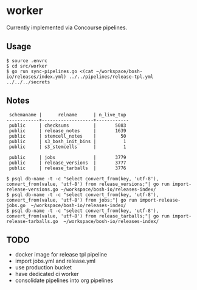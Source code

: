 # worker

Currently implemented via Concourse pipelines.

## Usage

```
$ source .envrc
$ cd src/worker
$ go run sync-pipelines.go <(cat ~/workspace/bosh-io/releases/index.yml) ../../pipelines/release-tpl.yml ../../../secrets
```

## Notes

```
 schemaname |      relname      | n_live_tup
------------+-------------------+------------
 public     | checksums         |       5083
 public     | release_notes     |       1639
 public     | stemcell_notes    |         50
 public     | s3_bosh_init_bins |          1
 public     | s3_stemcells      |          1

 public     | jobs              |       3779
 public     | release_versions  |       3777
 public     | release_tarballs  |       3776
```

```
$ psql db-name -t -c "select convert_from(key, 'utf-8'), convert_from(value, 'utf-8') from release_versions;"| go run import-release-versions.go ~/workspace/bosh-io/releases-index/
$ psql db-name -t -c "select convert_from(key, 'utf-8'), convert_from(value, 'utf-8') from jobs;"| go run import-release-jobs.go  ~/workspace/bosh-io/releases-index/
$ psql db-name -t -c "select convert_from(key, 'utf-8'), convert_from(value, 'utf-8') from release_tarballs;"| go run import-release-tarballs.go  ~/workspace/bosh-io/releases-index/
```

## TODO

- docker image for release tpl pipeline
- import jobs.yml and release.yml
- use production bucket
- have dedicated ci worker
- consolidate pipelines into org pipelines
